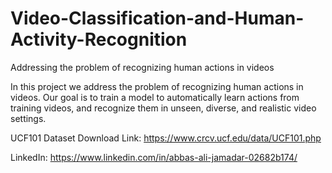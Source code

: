 # Video-Classification-and-Human-Activity-Recognition
Addressing the problem of recognizing human actions in videos

In this project we address the problem of recognizing human actions in videos. Our goal is to train a model to automatically learn actions from training videos, and recognize them in unseen, diverse, and realistic video settings.

UCF101 Dataset Download Link: https://www.crcv.ucf.edu/data/UCF101.php

LinkedIn: https://www.linkedin.com/in/abbas-ali-jamadar-02682b174/
